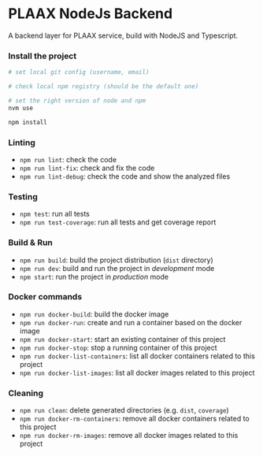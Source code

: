 # PLAAX NodeJs Backend

A backend layer for PLAAX service, build with NodeJS and Typescript.

### Install the project
```bash
# set local git config (username, email)

# check local npm registry (should be the default one)

# set the right version of node and npm
nvm use

npm install 
```

### Linting
* `npm run lint`: check the code
* `npm run lint-fix`: check and fix the code
* `npm run lint-debug`: check the code and show the analyzed files

### Testing
* `npm test`: run all tests
* `npm run test-coverage`: run all tests and get coverage report

### Build & Run
* `npm run build`: build the project distribution (`dist` directory)
* `npm run dev`: build and run the project in _development_ mode
* `npm start`: run the project in _production_ mode

### Docker commands
* `npm run docker-build`: build the docker image
* `npm run docker-run`: create and run a container based on the docker image
* `npm run docker-start`: start an existing container of this project
* `npm run docker-stop`: stop a running container of this project
* `npm run docker-list-containers`: list all docker containers related to this project
* `npm run docker-list-images`: list all docker images related to this project

### Cleaning
* `npm run clean`: delete generated directories (e.g. `dist`, `coverage`)
* `npm run docker-rm-containers`: remove all docker containers related to this project
* `npm run docker-rm-images`: remove all docker images related to this project
